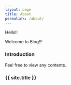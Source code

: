 ```yaml
---
layout: page
title: About
permalink: /about/
---
```


Hello!! 

Welcome to  Blog!!!

### Introduction

Feel free to view any contents.

### {{ site.title }}